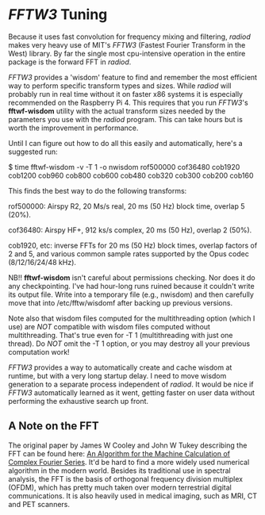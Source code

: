 *FFTW3* Tuning
==============

Because it uses fast convolution for frequency mixing and filtering,
*radiod* makes very heavy use of MIT's *FFTW3* (Fastest Fourier Transform
in the West) library. By far the single most cpu-intensive operation
in the entire package is the forward FFT in *radiod*.

*FFTW3* provides a 'wisdom' feature to find and remember the most
efficient way to perform specific transform types and sizes.  While
*radiod* will probably run in real time without it on faster x86
systems it is especially recommended on the Raspberry Pi 4. This
requires that you run *FFTW3*'s **fftwf-wisdom** utility with the actual
transform sizes needed by the parameters you use with the *radiod*
program. This can take hours but is worth the improvement in
performance.

Until I can figure out how to do all this easily and automatically,
here's a suggested run:

$ time fftwf-wisdom -v -T 1 -o nwisdom rof500000 cof36480 cob1920 cob1200 cob960 cob800 cob600 cob480 cob320 cob300 cob200 cob160

This finds the best way to do the following transforms:

rof500000: Airspy R2, 20 Ms/s real, 20 ms (50 Hz) block time, overlap 5 (20%).

cof36480: Airspy HF+, 912 ks/s complex, 20 ms (50 Hz), overlap 2 (50%).

cob1920, etc: inverse FFTs for 20 ms (50 Hz) block times, overlap
factors of 2 and 5, and various common sample rates supported by the
Opus codec (8/12/16/24/48 kHz).

NB!! **fftwf-wisdom** isn't careful about permissions checking. Nor does it
do any checkpointing. I've had hour-long runs ruined because it
couldn't write its output file. Write into a temporary file (e.g.,
nwisdom) and then carefully move that into /etc/fftw/wisdomf after
backing up previous versions.

Note also that wisdom files computed for the multithreading option
(which I use) are *NOT* compatible with wisdom files computed without
multithreading. That's true even for -T 1 (multithreading with just
one thread). Do *NOT* omit the -T 1 option, or you may destroy all your
previous computation work!

*FFTW3* provides a way to automatically create and cache wisdom at
runtime, but with a very long startup delay. I need to move wisdom
generation to a separate process independent of *radiod*. It would be
nice if *FFTW3* automatically learned as it went, getting faster on
user data without performing the exhaustive search up front.

A Note on the FFT
-----------------

The original paper by James W Cooley and John W Tukey describing the
FFT can be found here: [An Algorithm for the Machine Calculation of
Complex Fourier
Series](https://www.ams.org/journals/mcom/1965-19-090/S0025-5718-1965-0178586-1/S0025-5718-1965-0178586-1.pdf). It'd
be hard to find a more widely used numerical algorithm in the modern
world. Besides its traditional use in spectral analysis, the FFT is
the basis of orthogonal frequency division multiplex (OFDM), which has
pretty much taken over modern terrestrial digital communications. It
is also heavily used in medical imaging, such as MRI, CT and PET scanners.

